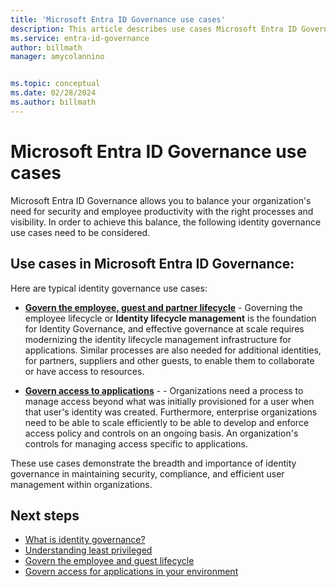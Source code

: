 ```yaml
---
title: 'Microsoft Entra ID Governance use cases'
description: This article describes use cases Microsoft Entra ID Governance.
ms.service: entra-id-governance
author: billmath
manager: amycolannino


ms.topic: conceptual
ms.date: 02/28/2024
ms.author: billmath
---
```


# Microsoft Entra ID Governance use cases

Microsoft Entra ID Governance allows you to balance your organization's need for security and employee productivity with the right processes and visibility.  In order to achieve this balance, the following identity governance use cases need to be considered.   


## Use cases in Microsoft Entra ID Governance:
Here are typical identity governance use cases:


- **[Govern the employee, guest and partner lifecycle](govern-the-employee-lifecycle.md)** - Governing the employee lifecycle or **Identity lifecycle management** is the foundation for Identity Governance, and effective governance at scale requires modernizing the identity lifecycle management infrastructure for applications.  Similar processes are also needed for additional identities, for partners, suppliers and other guests, to enable them to collaborate or have access to resources.    

- **[Govern access to applications](../identity-governance-applications-prepare.md)** -  - Organizations need a process to manage access beyond what was initially provisioned for a user when that user's identity was created. Furthermore, enterprise organizations need to be able to scale efficiently to be able to develop and enforce access policy and controls on an ongoing basis.  An organization's controls for managing access specific to applications.

These use cases demonstrate the breadth and importance of identity governance in maintaining security, compliance, and efficient user management within organizations.

## Next steps

- [What is identity governance?](../identity-governance-overview.md)
- [Understanding least privileged](least-privileged.md)
- [Govern the employee and guest lifecycle](govern-the-employee-lifecycle.md)
- [Govern access for applications in your environment](../identity-governance-applications-prepare.md)